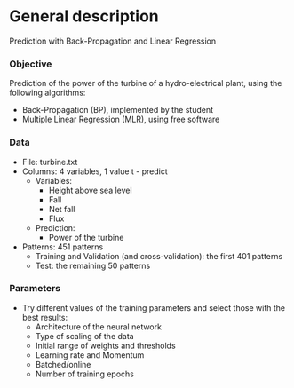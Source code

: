 # General description
Prediction with Back-Propagation and Linear Regression

### Objective
Prediction of the power of the turbine of a hydro-electrical plant, using the following
algorithms:
* Back-Propagation (BP), implemented by the student
* Multiple Linear Regression (MLR), using free software

### Data
* File: turbine.txt
* Columns: 4 variables, 1 value t	- predict
	- Variables:
		- Height above sea level
		- Fall
		- Net fall
		- Flux
	- Prediction:
		- Power of the turbine
* Patterns: 451 patterns
	- Training and Validation (and cross-validation): the first 401 patterns
	- Test: the remaining 50 patterns

### Parameters
* Try different values of the training parameters and select those with the best
results:
	- Architecture of the neural network
	- Type of scaling of the data
	- Initial range of weights and thresholds
	- Learning rate and Momentum
	- Batched/online
	- Number of training epochs
